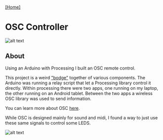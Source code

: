 [[Home]](https://orange.haus)

# OSC Controller

![alt text](https://orange.haus/osccontroller/osccontroller1.jpeg "Picture of Arduino")

## About
Using an Arduino with Processing I built an OSC remote control. 

This project is a weird ["bodge"](https://www.youtube.com/watch?v=lIFE7h3m40U) together of various components. The Arduino was running a relay script that let a Processing library control it directly. Within processing there were two apps, one running on my laptop, the other running on an Android tablet. Between the two apps a wireless OSC library was used to send information.

You can learn more about OSC [here](http://opensoundcontrol.org/introduction-osc).

While OSC is designed mainly for sound and midi, I found a way to just use these same signals to control some LEDS.

![alt text](https://orange.haus/osccontroller/osccontroller2.jpeg "Picture of Arduino 2")
